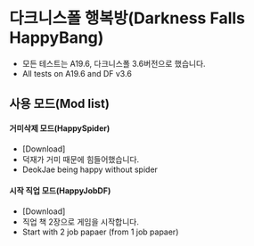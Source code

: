 # 다크니스폴 행복방(Darkness Falls HappyBang)

* 모든 테스트는 A19.6, 다크니스폴 3.6버전으로 했습니다.
* All tests on A19.6 and DF v3.6

## 사용 모드(Mod list)

#### 거미삭제 모드(HappySpider)
 * [Download]
 * 덕재가 거미 때문에 힘들어했습니다.
 * DeokJae being happy without spider
#### 시작 직업 모드(HappyJobDF)
 * [Download]
 * 직업 책 2장으로 게임을 시작합니다.
 * Start with 2 job papaer (from 1 job papaer)
